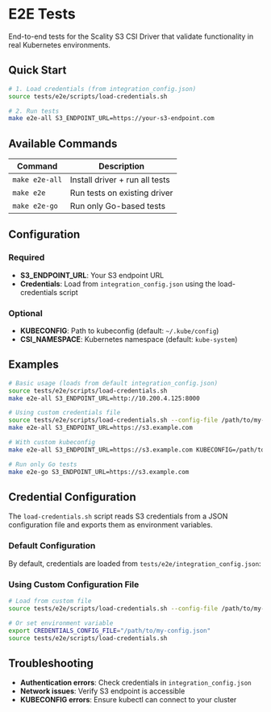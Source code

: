 # E2E Tests

End-to-end tests for the Scality S3 CSI Driver that validate functionality in real Kubernetes environments.

## Quick Start

```bash
# 1. Load credentials (from integration_config.json)
source tests/e2e/scripts/load-credentials.sh

# 2. Run tests
make e2e-all S3_ENDPOINT_URL=https://your-s3-endpoint.com
```

## Available Commands

| Command | Description |
|---------|-------------|
| `make e2e-all` | Install driver + run all tests |
| `make e2e` | Run tests on existing driver |
| `make e2e-go` | Run only Go-based tests |

## Configuration

### Required

- **S3_ENDPOINT_URL**: Your S3 endpoint URL
- **Credentials**: Load from `integration_config.json` using the load-credentials script

### Optional

- **KUBECONFIG**: Path to kubeconfig (default: `~/.kube/config`)
- **CSI_NAMESPACE**: Kubernetes namespace (default: `kube-system`)

## Examples

```bash
# Basic usage (loads from default integration_config.json)
source tests/e2e/scripts/load-credentials.sh
make e2e-all S3_ENDPOINT_URL=http://10.200.4.125:8000

# Using custom credentials file
source tests/e2e/scripts/load-credentials.sh --config-file /path/to/my-credentials.json
make e2e-all S3_ENDPOINT_URL=https://s3.example.com

# With custom kubeconfig
make e2e-all S3_ENDPOINT_URL=https://s3.example.com KUBECONFIG=/path/to/config

# Run only Go tests
make e2e-go S3_ENDPOINT_URL=https://s3.example.com
```

## Credential Configuration

The `load-credentials.sh` script reads S3 credentials from a JSON configuration file and exports them as environment variables.

### Default Configuration

By default, credentials are loaded from `tests/e2e/integration_config.json`:

### Using Custom Configuration File

```bash
# Load from custom file
source tests/e2e/scripts/load-credentials.sh --config-file /path/to/my-config.json

# Or set environment variable
export CREDENTIALS_CONFIG_FILE="/path/to/my-config.json"
source tests/e2e/scripts/load-credentials.sh
```

## Troubleshooting

- **Authentication errors**: Check credentials in `integration_config.json`
- **Network issues**: Verify S3 endpoint is accessible
- **KUBECONFIG errors**: Ensure kubectl can connect to your cluster
